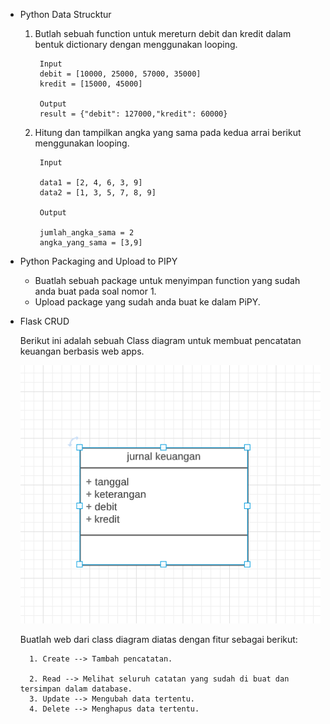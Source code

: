 - Python Data Strucktur
    1. Butlah sebuah function untuk mereturn debit dan kredit dalam bentuk dictionary dengan menggunakan looping.

            Input
            debit = [10000, 25000, 57000, 35000]
            kredit = [15000, 45000]

            Output
            result = {"debit": 127000,"kredit": 60000}
            


    2. Hitung dan tampilkan angka yang sama pada kedua arrai berikut menggunakan looping.

            Input

            data1 = [2, 4, 6, 3, 9]
            data2 = [1, 3, 5, 7, 8, 9]

            Output

            jumlah_angka_sama = 2
            angka_yang_sama = [3,9]

- Python Packaging and Upload to PIPY
    - Buatlah sebuah package untuk menyimpan function yang sudah anda buat pada soal nomor 1.
    - Upload package yang sudah anda buat ke dalam PiPY.

- Flask CRUD

    Berikut ini adalah sebuah Class diagram untuk membuat pencatatan keuangan berbasis web apps.

    ![jurnal_img](/src/img/junal_keuangan.png)

    Buatlah web dari class diagram diatas dengan fitur sebagai berikut:


        1. Create --> Tambah pencatatan.

        2. Read --> Melihat seluruh catatan yang sudah di buat dan tersimpan dalam database.
        3. Update --> Mengubah data tertentu.
        4. Delete --> Menghapus data tertentu.
